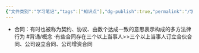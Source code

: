 ```yaml
---
{"文件类别":"学习笔记","tags":["知识点"],"dg-publish":true,"permalink":"/学习笔记/知识点cheese/合同/","dgPassFrontmatter":true,"created":"2024-09-13T08:50:44.693+08:00","updated":"2024-09-13T08:50:47.725+08:00"}
---
```


- 合同：有时也被称为契约、协议、由数个达成一致的意思表示构成的多方法律行为 #背诵/概念 
·有些合同存在三个以上当事人>>三个以上当事人订立合伙合同、公司设立合同、公司增资合同